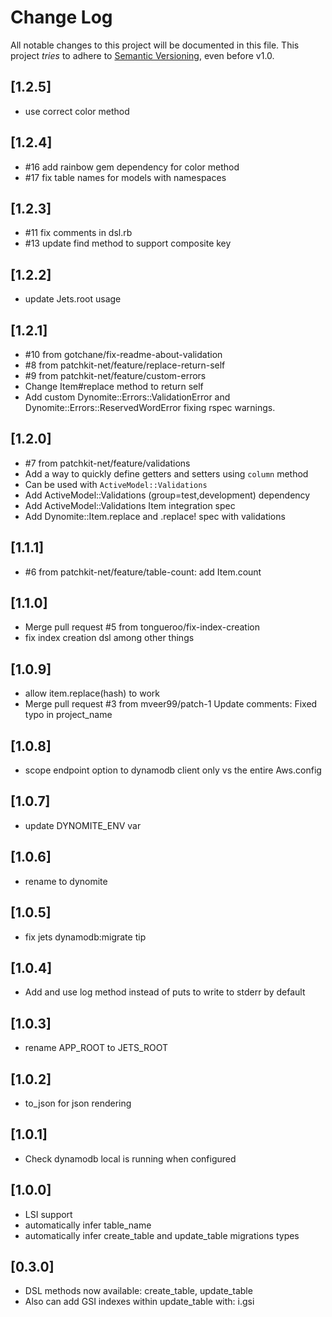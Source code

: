 # Change Log

All notable changes to this project will be documented in this file.
This project *tries* to adhere to [Semantic Versioning](http://semver.org/), even before v1.0.

## [1.2.5]
- use correct color method

## [1.2.4]
- #16 add rainbow gem dependency for color method
- #17 fix table names for models with namespaces

## [1.2.3]
- #11 fix comments in dsl.rb
- #13 update find method to support composite key

## [1.2.2]
- update Jets.root usage

## [1.2.1]
- #10 from gotchane/fix-readme-about-validation
- #8 from patchkit-net/feature/replace-return-self
- #9 from patchkit-net/feature/custom-errors
- Change Item#replace method to return self
- Add custom Dynomite::Errors::ValidationError and Dynomite::Errors::ReservedWordError
  fixing rspec warnings.

## [1.2.0]
- #7 from patchkit-net/feature/validations
- Add a way to quickly define getters and setters using `column` method
- Can be used with `ActiveModel::Validations`
- Add ActiveModel::Validations (group=test,development) dependency
- Add ActiveModel::Validations Item integration spec
- Add Dynomite::Item.replace and .replace! spec with validations

## [1.1.1]
- #6 from patchkit-net/feature/table-count: add Item.count

## [1.1.0]
- Merge pull request #5 from tongueroo/fix-index-creation
- fix index creation dsl among other things

## [1.0.9]
- allow item.replace(hash) to work
- Merge pull request #3 from mveer99/patch-1 Update comments: Fixed typo in project_name

## [1.0.8]
- scope endpoint option to dynamodb client only vs the entire Aws.config

## [1.0.7]
- update DYNOMITE_ENV var

## [1.0.6]
- rename to dynomite

## [1.0.5]
- fix jets dynamodb:migrate tip

## [1.0.4]
- Add and use log method instead of puts to write to stderr by default

## [1.0.3]
- rename APP_ROOT to JETS_ROOT

## [1.0.2]
- to_json for json rendering

## [1.0.1]
- Check dynamodb local is running when configured

## [1.0.0]
- LSI support
- automatically infer table_name
- automatically infer create_table and update_table migrations types

## [0.3.0]
- DSL methods now available: create_table, update_table
- Also can add GSI indexes within update_table with: i.gsi
